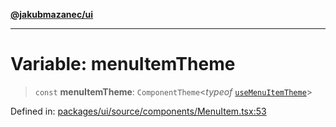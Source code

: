 [**@jakubmazanec/ui**](../README.md)

---

# Variable: menuItemTheme

> `const` **menuItemTheme**: `ComponentTheme`\<_typeof_ [`useMenuItemTheme`](useMenuItemTheme.md)\>

Defined in:
[packages/ui/source/components/MenuItem.tsx:53](https://github.com/jakubmazanec/tools/blob/c36a857a499e2c0c4f38fc4405cb987b357adf10/packages/ui/source/components/MenuItem.tsx#L53)
